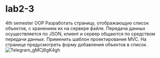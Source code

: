 # lab2-3
4th semester OOP
Разработать страницу, отображающую список объектов, с хранением их на сервере файле. Передача данных осуществляется по JSON, клиент и сервер общаются по средством передачи данных. Применить шаблон проектирования MVC. На странице предусмотреть форму добавления объектов в список.
![Telegram_gMCj6gK4gh](https://github.com/hikkiray/lab2-3/assets/47947263/003a328d-ae1d-494c-8cfe-5e628ad40214)
